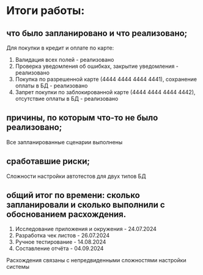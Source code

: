 # Итоги работы:
## что было запланировано и что реализовано;
Для покупки в кредит и оплате по карте:
1. Валидация всех полей - реализовано
2. Проверка уведомления об ошибках, закрытие уведомления - реализовано
3. Покупка по разрешенной карте (4444 4444 4444 4441), сохранение оплаты в БД - реализовано
4. Запрет покупки по заблокированной карте (4444 4444 4444 4442), отсутствие оплаты в БД - реализовано
## причины, по которым что-то не было реализовано;
Все запланированные сценарии выполнены
## сработавшие риски;
Сложности настройки автотестов для двух типов БД
## общий итог по времени: сколько запланировали и сколько выполнили с обоснованием расхождения.
1. Исследование приложения и окружения - 24.07.2024
2. Разработка чек листов - 26.07.2024
3. Ручное тестирование - 14.08.2024
4. Составление отчёта - 04.09.2024

Расхождения связаны с непредвиденными сложностями настройки системы
